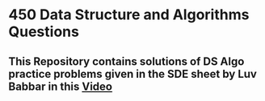 # 450 Data Structure and Algorithms Questions 
<h2>This Repository contains solutions of DS Algo practice problems given in the SDE sheet by Luv Babbar in this <a href="https://www.youtube.com/watch?v=4iFALQ1ACdA&ab_channel=LoveBabbar" target="_blank">Video</a></h2>